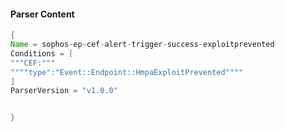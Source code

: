 #### Parser Content
```Java
{
Name = sophos-ep-cef-alert-trigger-success-exploitprevented
Conditions = [
"""CEF:"""
""""type":"Event::Endpoint::HmpaExploitPrevented""""
]
ParserVersion = "v1.0.0"


}
```